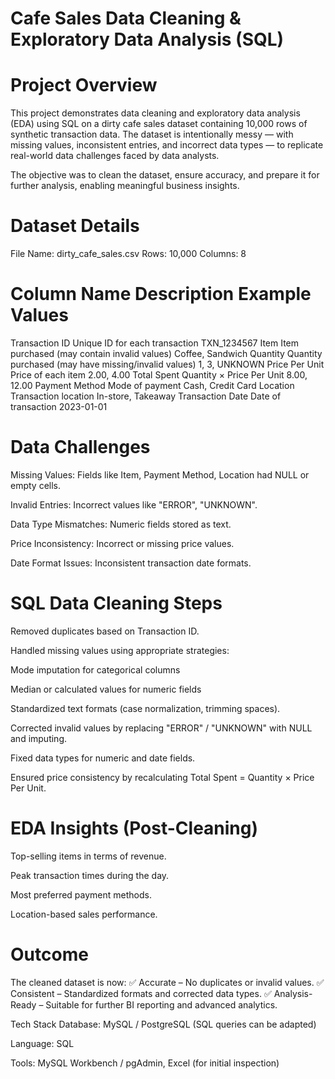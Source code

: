 # Cafe Sales Data Cleaning & Exploratory Data Analysis (SQL)
# Project Overview
This project demonstrates data cleaning and exploratory data analysis (EDA) using SQL on a dirty cafe sales dataset containing 10,000 rows of synthetic transaction data.
The dataset is intentionally messy — with missing values, inconsistent entries, and incorrect data types — to replicate real-world data challenges faced by data analysts.

The objective was to clean the dataset, ensure accuracy, and prepare it for further analysis, enabling meaningful business insights.

# Dataset Details
File Name: dirty_cafe_sales.csv
Rows: 10,000
Columns: 8

# Column Name	Description	Example Values
Transaction ID	Unique ID for each transaction	TXN_1234567
Item	Item purchased (may contain invalid values)	Coffee, Sandwich
Quantity	Quantity purchased (may have missing/invalid values)	1, 3, UNKNOWN
Price Per Unit	Price of each item	2.00, 4.00
Total Spent	Quantity × Price Per Unit	8.00, 12.00
Payment Method	Mode of payment	Cash, Credit Card
Location	Transaction location	In-store, Takeaway
Transaction Date	Date of transaction	2023-01-01

# Data Challenges
Missing Values: Fields like Item, Payment Method, Location had NULL or empty cells.

Invalid Entries: Incorrect values like "ERROR", "UNKNOWN".

Data Type Mismatches: Numeric fields stored as text.

Price Inconsistency: Incorrect or missing price values.

Date Format Issues: Inconsistent transaction date formats.

# SQL Data Cleaning Steps
Removed duplicates based on Transaction ID.

Handled missing values using appropriate strategies:

Mode imputation for categorical columns

Median or calculated values for numeric fields

Standardized text formats (case normalization, trimming spaces).

Corrected invalid values by replacing "ERROR" / "UNKNOWN" with NULL and imputing.

Fixed data types for numeric and date fields.

Ensured price consistency by recalculating Total Spent = Quantity × Price Per Unit.

# EDA Insights (Post-Cleaning)
Top-selling items in terms of revenue.

Peak transaction times during the day.

Most preferred payment methods.

Location-based sales performance.


# Outcome
The cleaned dataset is now:
✅ Accurate – No duplicates or invalid values.
✅ Consistent – Standardized formats and corrected data types.
✅ Analysis-Ready – Suitable for further BI reporting and advanced analytics.

Tech Stack
Database: MySQL / PostgreSQL (SQL queries can be adapted)

Language: SQL

Tools: MySQL Workbench / pgAdmin, Excel (for initial inspection)
